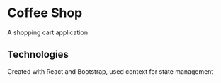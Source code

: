 # Coffee Shop

A shopping cart application

## Technologies

Created with React and Bootstrap, used context for state management


